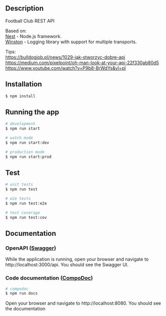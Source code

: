 ## Description

Football Club REST API

Based on: <br>
[Nest](https://github.com/nestjs/nest) - Node.js framework. <br>
[Winston](https://github.com/winstonjs/winston) - Logging library with support for multiple transports.

Tips: <br>
https://bulldogjob.pl/news/1029-jak-stworzyc-dobre-api <br>
https://medium.com/pixelpoint/oh-man-look-at-your-api-22f330ab80d5 <br>
https://www.youtube.com/watch?v=P9b8-BrWdYs&vl=pl<br>

## Installation

```bash
$ npm install
```

## Running the app

```bash
# development
$ npm run start

# watch mode
$ npm run start:dev

# production mode
$ npm run start:prod
```

## Test

```bash
# unit tests
$ npm run test

# e2e tests
$ npm run test:e2e

# test coverage
$ npm run test:cov
```

## Documentation

### OpenAPI ([Swagger](https://swagger.io/))
While the application is running, open your browser and navigate to http://localhost:3000/api. You should see the Swagger UI.

### Code documentation ([CompoDoc](https://compodoc.app/))

```bash
# compodoc
$ npm run docs
```
Open your browser and navigate to http://localhost:8080. You should see the documentation
